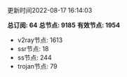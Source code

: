 更新时间2022-08-17 16:14:03

**总订阅: 64**
**总节点: 9185**
**有效节点: 1954**
- v2ray节点: 1613
- ssr节点: 18
- ss节点: 244
- trojan节点: 79
